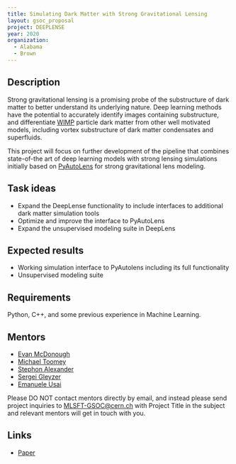 ```yaml
---
title: Simulating Dark Matter with Strong Gravitational Lensing
layout: gsoc_proposal
project: DEEPLENSE
year: 2020
organization:
  - Alabama
  - Brown
---
```


## Description

Strong gravitational lensing is a promising probe of the substructure of dark matter to better understand its underlying nature. Deep learning methods have the potential to accurately identify images containing substructure, and differentiate [WIMP](https://en.wikipedia.org/wiki/Weakly_interacting_massive_particles) particle dark matter from other well motivated models, including vortex substructure of dark matter condensates and superfluids.

This project will focus on further development of the pipeline that combines state-of-the art of deep learning models with strong lensing simulations initially based on [PyAutoLens](https://github.com/Jammy2211/PyAutoLens) for strong gravitational lens modeling.


## Task ideas
 * Expand the DeepLense functionality to include interfaces to additional dark matter simulation tools
 * Optimize and improve the interface to PyAutoLens
 * Expand the unsupervised modeling suite in DeepLens 

## Expected results
 * Working simulation interface to PyAutolens including its full functionality 
 * Unsupervised modeling suite 

## Requirements
Python, C++, and some previous experience in Machine Learning. 

## Mentors
  * [Evan McDonough](mailto:evan_mcdonough@brown.edu )
  * [Michael Toomey](mailto:michael_toomey@brown.edu)
  * [Stephon Alexander](mailto:stephon_alexander@brown.edu)
  * [Sergei Gleyzer](mailto:Sergei.Gleyzer@cern.ch)
  * [Emanuele Usai](mailto:emanuele.usai@cern.ch) 

Please DO NOT contact mentors directly by email, and instead please send project inquiries to MLSFT-GSOC@cern.ch with Project Title in the subject and relevant mentors will get in touch with you. 

## Links
  * [Paper ](https://arxiv.org/abs/1909.07346)
  